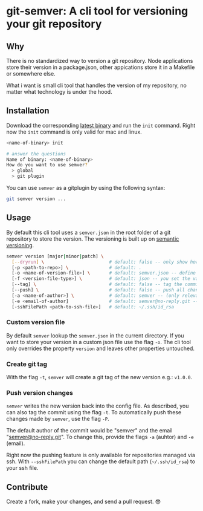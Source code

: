 # git-semver: A cli tool for versioning your git repository

## Why

There is no standardized way to version a git repository. Node applications store their version in a package.json, other appications store it in a Makefile or somewhere else.

What i want is small cli tool that handles the version of my repository, no matter what technology is under the hood.

## Installation

Download the corresponding [latest binary](https://github.com/meinto/git-semver/releases) and run the `init` command. Right now the `init` command is only valid for mac and linux.

```bash
<name-of-binary> init

# answer the questions
Name of binary: <name-of-binary>
How do you want to use semver?
  > global
  > git plugin
```

You can use `semver` as a gitplugin by using the following syntax:

```bash
git semver version ...
```

## Usage

By default this cli tool uses a `semver.json` in the root folder of a git repository to store the version. The versioning is built up on [semantic versioning](https://semver.org/).

```bash
semver version [major|minor|patch] \
  [--dryrun] \                        # default: false -- only show how version would change
  [-p <path-to-repo>] \               # default: .
  [-o <name-of-version-file>] \       # default: semver.json -- define alternative version json file
  [-f <version-file-type>] \          # default: json -- you set the values "json" or "raw"
  [--tag] \                           # default: false -- tag the commit with the new version
  [--push] \                          # default: false -- push all changes made by semver
  [-a <name-of-author>] \             # default: semver -- (only relevant when --push is set)
  [-e <email-of-author]               # default: semver@no-reply.git -- (only relevant when --push is set)
  [-sshFilePath <path-to-ssh-file>]   # default: ~/.ssh/id_rsa
```

### Custom version file

By default `semver` lookup the `semver.json` in the current directory. If you want to store your version in a custom json file use the flag `-o`. The cli tool only overrides the property `version` and leaves other properties untouched.

### Create git tag

With the flag `-t`, `semver` will create a git tag of the new version e.g.: `v1.0.0`.

### Push version changes

`semver` writes the new version back into the config file. As described, you can also tag the commit using the flag `-t`. To automatically push these changes made by `semver`, use the flag `-P`.

The default author of the commit would be "semver" and the email "semver@no-reply.git". To change this, provide the flags `-a` (auhtor) and `-e` (email).

Right now the pushing feature is only available for repositories managed via ssh. With `--sshFilePath` you can change the default path (`~/.ssh/id_rsa`) to your ssh file.

## Contribute

Create a fork, make your changes, and send a pull request. :sunglasses:
